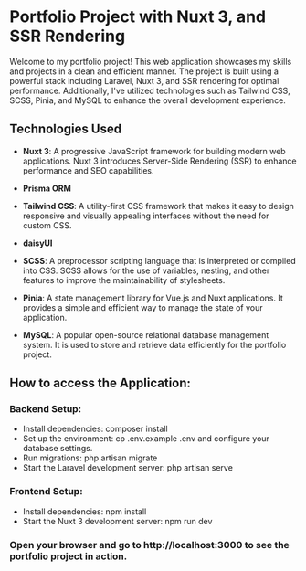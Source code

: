 # Portfolio Project with Nuxt 3, and SSR Rendering

Welcome to my portfolio project! This web application showcases my skills and projects in a clean and efficient manner. The project is built using a powerful stack including Laravel, Nuxt 3, and SSR rendering for optimal performance. Additionally, I've utilized technologies such as Tailwind CSS, SCSS, Pinia, and MySQL to enhance the overall development experience.

## Technologies Used

- **Nuxt 3**: A progressive JavaScript framework for building modern web applications. Nuxt 3 introduces Server-Side Rendering (SSR) to enhance performance and SEO capabilities.

- **Prisma ORM**

- **Tailwind CSS**: A utility-first CSS framework that makes it easy to design responsive and visually appealing interfaces without the need for custom CSS.

- **daisyUI**

- **SCSS**: A preprocessor scripting language that is interpreted or compiled into CSS. SCSS allows for the use of variables, nesting, and other features to improve the maintainability of stylesheets.

- **Pinia**: A state management library for Vue.js and Nuxt applications. It provides a simple and efficient way to manage the state of your application.

- **MySQL**: A popular open-source relational database management system. It is used to store and retrieve data efficiently for the portfolio project.

## How to access the Application:

### Backend Setup:

- Install dependencies: composer install
- Set up the environment: cp .env.example .env and configure your database settings.
- Run migrations: php artisan migrate
- Start the Laravel development server: php artisan serve

### Frontend Setup:

- Install dependencies: npm install
- Start the Nuxt 3 development server: npm run dev

### Open your browser and go to http://localhost:3000 to see the portfolio project in action.
